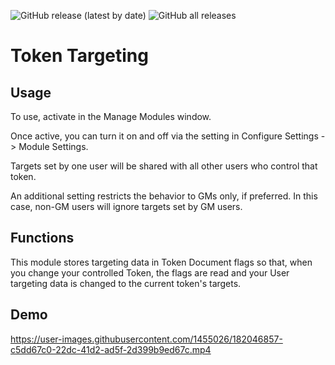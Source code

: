 ![GitHub release (latest by date)](https://img.shields.io/github/downloads/drewg13/fvtt-token-targeting/latest/total)
![GitHub all releases](https://img.shields.io/github/downloads/drewg13/fvtt-token-targeting/total)

# Token Targeting

## Usage
To use, activate in the Manage Modules window.

Once active, you can turn it on and off via the setting in Configure Settings -> Module Settings.

Targets set by one user will be shared with all other users who control that token.

An additional setting restricts the behavior to GMs only, if preferred.  In this case, non-GM users will ignore targets set by GM users.


## Functions
This module stores targeting data in Token Document flags so that, when you change your controlled Token, the flags are read and your User targeting data is changed to the current token's targets.

## Demo

https://user-images.githubusercontent.com/1455026/182046857-c5dd67c0-22dc-41d2-ad5f-2d399b9ed67c.mp4
